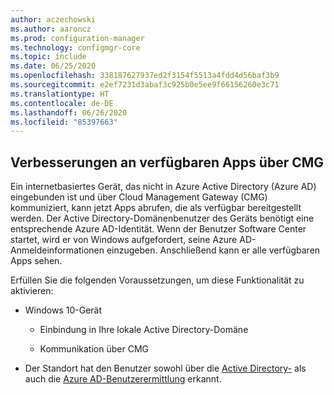 ```yaml
---
author: aczechowski
ms.author: aaroncz
ms.prod: configuration-manager
ms.technology: configmgr-core
ms.topic: include
ms.date: 06/25/2020
ms.openlocfilehash: 338187627937ed2f3154f5513a4fdd4d56baf3b9
ms.sourcegitcommit: e2ef7231d3abaf3c925b0e5ee9f66156260e3c71
ms.translationtype: HT
ms.contentlocale: de-DE
ms.lasthandoff: 06/26/2020
ms.locfileid: "85397663"
---
```

## <a name="improvements-to-available-apps-via-cmg"></a><a name="bkmk_availapp"></a> Verbesserungen an verfügbaren Apps über CMG

<!--7033501-->

Ein internetbasiertes Gerät, das nicht in Azure Active Directory (Azure AD) eingebunden ist und über Cloud Management Gateway (CMG) kommuniziert, kann jetzt Apps abrufen, die als verfügbar bereitgestellt werden. Der Active Directory-Domänenbenutzer des Geräts benötigt eine entsprechende Azure AD-Identität. Wenn der Benutzer Software Center startet, wird er von Windows aufgefordert, seine Azure AD-Anmeldeinformationen einzugeben. Anschließend kann er alle verfügbaren Apps sehen.

Erfüllen Sie die folgenden Voraussetzungen, um diese Funktionalität zu aktivieren:

- Windows 10-Gerät

  - Einbindung in Ihre lokale Active Directory-Domäne

  - Kommunikation über CMG

- Der Standort hat den Benutzer sowohl über die [Active Directory-](../../../../servers/deploy/configure/about-discovery-methods.md#bkmk_aboutUser) als auch die [Azure AD-Benutzerermittlung](../../../../servers/deploy/configure/about-discovery-methods.md#azureaddisc) erkannt.
